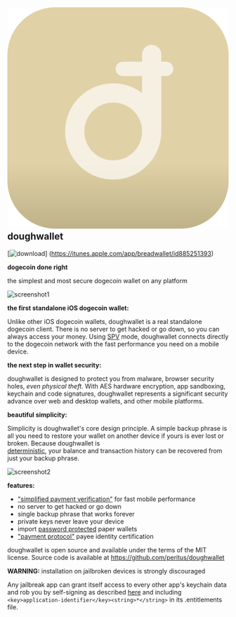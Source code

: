 ![đ](/images/icon.png) doughwallet
----------------------------------

[![download](/images/Download_on_the_App_Store_Badge_US-UK_135x40.png)]
(https://itunes.apple.com/app/breadwallet/id885251393)

**dogecoin done right**

the simplest and most secure dogecoin wallet on any platform

![screenshot1](/images/screenshot1.jpg)

**the first standalone iOS dogecoin wallet:**

Unlike other iOS dogecoin wallets, doughwallet is a real standalone dogecoin
client. There is no server to get hacked or go down, so you can always access
your money. Using
[SPV](https://en.bitcoin.it/wiki/Thin_Client_Security#Header-Only_Clients)
mode, doughwallet connects directly to the dogecoin network with the fast
performance you need on a mobile device.

**the next step in wallet security:**

doughwallet is designed to protect you from malware, browser security holes,
*even physical theft*. With AES hardware encryption, app sandboxing, keychain
and code signatures, doughwallet represents a significant security advance over
web and desktop wallets, and other mobile platforms.

**beautiful simplicity:**

Simplicity is doughwallet's core design principle. A simple backup phrase is
all you need to restore your wallet on another device if yours is ever lost or
broken.  Because doughwallet is  
[deterministic](https://github.com/bitcoin/bips/blob/master/bip-0032.mediawiki),
your balance and transaction history can be recovered from just your backup
phrase.

![screenshot2](/images/screenshot2.jpg)

**features:**

- ["simplified payment verification"](https://github.com/bitcoin/bips/blob/master/bip-0037.mediawiki) for fast mobile performance
- no server to get hacked or go down
- single backup phrase that works forever
- private keys never leave your device
- import [password protected](https://github.com/bitcoin/bips/blob/master/bip-0038.mediawiki) paper wallets
- ["payment protocol"](https://github.com/bitcoin/bips/blob/master/bip-0070.mediawiki) payee identity certification

doughwallet is open source and available under the terms of the MIT license.
Source code is available at https://github.com/peritus/doughwallet

**WARNING:** installation on jailbroken devices is strongly discouraged

Any jailbreak app can grant itself access to every other app's keychain data
and rob you by self-signing as described [here](http://www.saurik.com/id/8)
and including `<key>application-identifier</key><string>*</string>` in its
.entitlements file.
